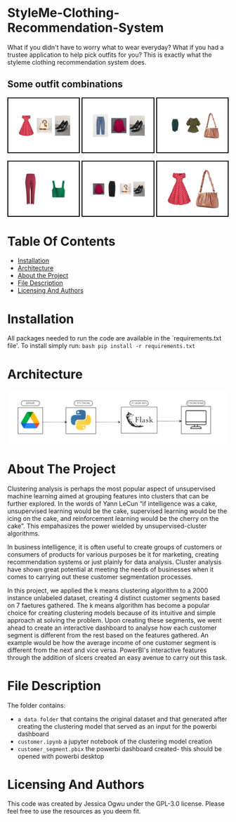 # StyleMe-Clothing-Recommendation-System
What if you didn't have to worry what to wear everyday? What if you had a trustee application to help pick outfits for you? This is exactly what the styleme clothing recommendation system does.


## Some outfit combinations
<div style="display: flex; justify-content: space-between;">
  <img src="Dress_shoe_and_bag.png" alt="Image 1" style="width: 30%; border: 2px solid #000; padding: 5px;"/>
  <img src="pants_shirt_and_shoe.png" alt="Image 2" style="width: 30%; border: 2px solid #000; padding: 5px;"/>
  <img src="skirt_shirt_and_bag.png" alt="Image 1" style="width: 30%; border: 2px solid #000; padding: 5px;"/>
</div>

<br>

<div style="display: flex; justify-content: space-between;">
  <img src="pants_and_shirt.png" alt="Image 1" style="width: 30%; border: 2px solid #000; padding: 5px;"/>
  <img src="skirt_shirt_shoe_and_bag.png" alt="Image 2" style="width: 30%; border: 2px solid #000; padding: 5px;"/>
  <img src="dress_and_bag.png" alt="Image 1" style="width: 30%; border: 2px solid #000; padding: 5px;"/>
</div>





# Table Of Contents
* [Installation](https://github.com/Jess607/StyleMe-Clothing-Recommendation-System#installation)
* [Architecture](https://github.com/Jess607/StyleMe-Clothing-Recommendation-System#architecture)
* [About the Project](https://github.com/Jess607/StyleMe-Clothing-Recommendation-System#about-the-project)
* [File Description](https://github.com/Jess607/StyleMe-Clothing-Recommendation-System#file-description)
* [Licensing And Authors](https://github.com/Jess607/StyleMe-Clothing-Recommendation-System#licensing-and-authors)

# Installation 
All packages needed to run the code are available in the `requirements.txt file'. To install simply run:
    ```bash
    pip install -r requirements.txt
    ```

# Architecture
![Alt text](architecture.jpg)

# About The Project 
Clustering analysis is perhaps the most popular aspect of unsupervised machine learning aimed at grouping features into clusters that can be further explored. In the words of  Yann LeCun  “if intelligence was a cake, unsupervised learning would be the cake, supervised learning would be the icing on the cake, and reinforcement learning would be the cherry on the cake”. This empahasizes the power wielded by unsupervised-cluster algorithms. 

In business intelligence, it is often useful to create groups of customers or consumers of products for various purposes be it for marketing, creating recommendation systems or just plainly for data analysis. Cluster analysis have shown great potential at meeting the needs of businesses when it comes to carrying out these customer segmentation processes. 

In this project, we applied the k means clustering algorithm to a 2000 instance unlabeled dataset, creating 4 distinct customer segments based on 7 faetures gathered. The k means algorithm has become a popular choice for creating clustering models because of its intuitive and simple approach at solving the problem. Upon creating these segments, we went ahead to create an interactive dashboard to analyse how each customer segment is different from the rest based on the features gathered. An example would be how the average income of one customer segment is different from the next and vice versa. PowerBI's interactive features through the addition of slcers created an easy avenue to carry out this task.




# File Description 
The folder contains:
* `a data folder` that contains the original dataset and that generated after creating the clustering model that served as an input for the powerbi dashboard
* `customer.ipynb` a jupyter notebook of the clustering model creation 
* `customer_segment.pbix` the powerbi dashboard created- this should be opened with powerbi desktop


# Licensing And Authors
This code was created by Jessica Ogwu under the GPL-3.0 license. Please feel free to use the resources as you deem fit.
